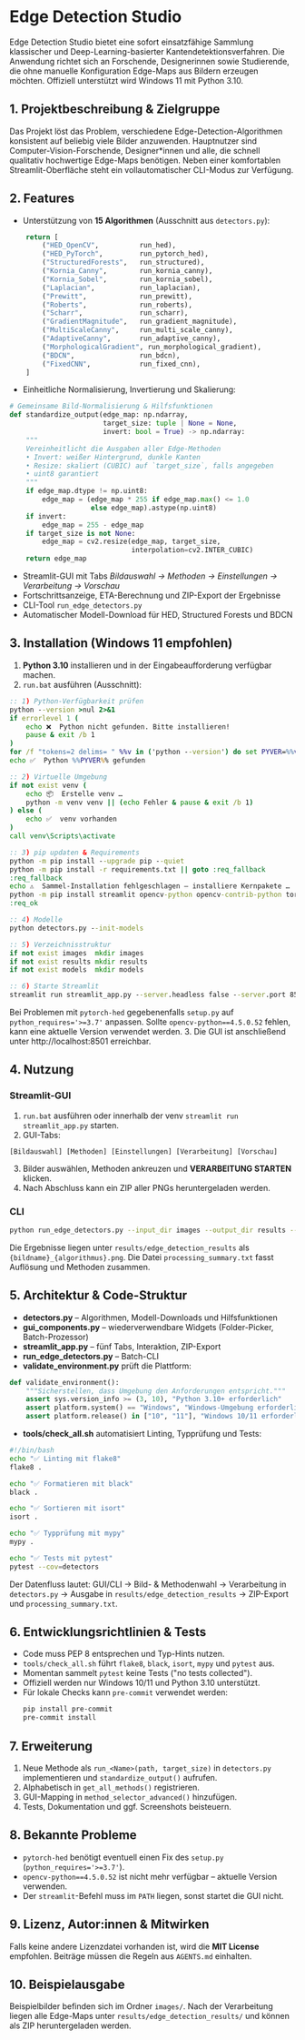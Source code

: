 # Edge Detection Studio

Edge Detection Studio bietet eine sofort einsatzfähige Sammlung klassischer und Deep-Learning-basierter Kantendetektionsverfahren. Die Anwendung richtet sich an Forschende, Designerinnen sowie Studierende, die ohne manuelle Konfiguration Edge-Maps aus Bildern erzeugen möchten. Offiziell unterstützt wird Windows 11 mit Python 3.10.

## 1. Projektbeschreibung & Zielgruppe

Das Projekt löst das Problem, verschiedene Edge-Detection-Algorithmen konsistent auf beliebig viele Bilder anzuwenden. Hauptnutzer sind Computer-Vision-Forschende, Designer*innen und alle, die schnell qualitativ hochwertige Edge-Maps benötigen. Neben einer komfortablen Streamlit-Oberfläche steht ein vollautomatischer CLI-Modus zur Verfügung.

## 2. Features

- Unterstützung von **15 Algorithmen** (Ausschnitt aus `detectors.py`):
```python
    return [
        ("HED_OpenCV",          run_hed),
        ("HED_PyTorch",         run_pytorch_hed),
        ("StructuredForests",   run_structured),
        ("Kornia_Canny",        run_kornia_canny),
        ("Kornia_Sobel",        run_kornia_sobel),
        ("Laplacian",           run_laplacian),
        ("Prewitt",             run_prewitt),
        ("Roberts",             run_roberts),
        ("Scharr",              run_scharr),
        ("GradientMagnitude",   run_gradient_magnitude),
        ("MultiScaleCanny",     run_multi_scale_canny),
        ("AdaptiveCanny",       run_adaptive_canny),
        ("MorphologicalGradient", run_morphological_gradient),
        ("BDCN",                run_bdcn),
        ("FixedCNN",            run_fixed_cnn),
    ]
```
- Einheitliche Normalisierung, Invertierung und Skalierung:
```python
# Gemeinsame Bild-Normalisierung & Hilfsfunktionen
def standardize_output(edge_map: np.ndarray,
                       target_size: tuple | None = None,
                       invert: bool = True) -> np.ndarray:
    """
    Vereinheitlicht die Ausgaben aller Edge-Methoden
    • Invert: weißer Hintergrund, dunkle Kanten
    • Resize: skaliert (CUBIC) auf `target_size`, falls angegeben
    • uint8 garantiert
    """
    if edge_map.dtype != np.uint8:
        edge_map = (edge_map * 255 if edge_map.max() <= 1.0
                    else edge_map).astype(np.uint8)
    if invert:
        edge_map = 255 - edge_map
    if target_size is not None:
        edge_map = cv2.resize(edge_map, target_size,
                              interpolation=cv2.INTER_CUBIC)
    return edge_map
```
- Streamlit-GUI mit Tabs *Bildauswahl → Methoden → Einstellungen → Verarbeitung → Vorschau*
- Fortschrittsanzeige, ETA-Berechnung und ZIP-Export der Ergebnisse
- CLI-Tool `run_edge_detectors.py`
- Automatischer Modell-Download für HED, Structured Forests und BDCN

## 3. Installation (Windows 11 empfohlen)

1. **Python 3.10** installieren und in der Eingabeaufforderung verfügbar machen.
2. `run.bat` ausführen (Ausschnitt):
```bat
:: 1) Python-Verfügbarkeit prüfen
python --version >nul 2>&1
if errorlevel 1 (
    echo ❌  Python nicht gefunden. Bitte installieren!
    pause & exit /b 1
)
for /f "tokens=2 delims= " %%v in ('python --version') do set PYVER=%%v
echo ✅  Python %%PYVER%% gefunden

:: 2) Virtuelle Umgebung
if not exist venv (
    echo 📦  Erstelle venv …
    python -m venv venv || (echo Fehler & pause & exit /b 1)
) else (
    echo ✅  venv vorhanden
)
call venv\Scripts\activate

:: 3) pip updaten & Requirements
python -m pip install --upgrade pip --quiet
python -m pip install -r requirements.txt || goto :req_fallback
:req_fallback
echo ⚠️  Sammel-Installation fehlgeschlagen – installiere Kernpakete …
python -m pip install streamlit opencv-python opencv-contrib-python torch torchvision kornia requests pillow numpy pytorch-hed
:req_ok

:: 4) Modelle
python detectors.py --init-models

:: 5) Verzeichnisstruktur
if not exist images  mkdir images
if not exist results mkdir results
if not exist models  mkdir models

:: 6) Starte Streamlit
streamlit run streamlit_app.py --server.headless false --server.port 8501
```
   Bei Problemen mit `pytorch-hed` gegebenenfalls `setup.py` auf `python_requires='>=3.7'` anpassen. Sollte `opencv-python==4.5.0.52` fehlen, kann eine aktuelle Version verwendet werden.
3. Die GUI ist anschließend unter http://localhost:8501 erreichbar.

## 4. Nutzung

### Streamlit-GUI
1. `run.bat` ausführen oder innerhalb der venv `streamlit run streamlit_app.py` starten.
2. GUI-Tabs:
```
[Bildauswahl] [Methoden] [Einstellungen] [Verarbeitung] [Vorschau]
```
3. Bilder auswählen, Methoden ankreuzen und **VERARBEITUNG STARTEN** klicken.
4. Nach Abschluss kann ein ZIP aller PNGs heruntergeladen werden.

### CLI
```bash
python run_edge_detectors.py --input_dir images --output_dir results --methods Kornia_Canny HED_PyTorch
```
Die Ergebnisse liegen unter `results/edge_detection_results` als `{bildname}_{algorithmus}.png`. Die Datei `processing_summary.txt` fasst Auflösung und Methoden zusammen.

## 5. Architektur & Code-Struktur
- **detectors.py** – Algorithmen, Modell-Downloads und Hilfsfunktionen
- **gui_components.py** – wiederverwendbare Widgets (Folder-Picker, Batch-Prozessor)
- **streamlit_app.py** – fünf Tabs, Interaktion, ZIP-Export
- **run_edge_detectors.py** – Batch-CLI
- **validate_environment.py** prüft die Plattform:
```python
def validate_environment():
    """Sicherstellen, dass Umgebung den Anforderungen entspricht."""
    assert sys.version_info >= (3, 10), "Python 3.10+ erforderlich"
    assert platform.system() == "Windows", "Windows-Umgebung erforderlich"
    assert platform.release() in ["10", "11"], "Windows 10/11 erforderlich"
```
- **tools/check_all.sh** automatisiert Linting, Typprüfung und Tests:
```bash
#!/bin/bash
echo "✅ Linting mit flake8"
flake8 .

echo "✅ Formatieren mit black"
black .

echo "✅ Sortieren mit isort"
isort .

echo "✅ Typprüfung mit mypy"
mypy .

echo "✅ Tests mit pytest"
pytest --cov=detectors
```
Der Datenfluss lautet: GUI/CLI → Bild- & Methodenwahl → Verarbeitung in `detectors.py` → Ausgabe in `results/edge_detection_results` → ZIP-Export und `processing_summary.txt`.

## 6. Entwicklungsrichtlinien & Tests
- Code muss PEP 8 entsprechen und Typ-Hints nutzen.
- `tools/check_all.sh` führt `flake8`, `black`, `isort`, `mypy` und `pytest` aus.
- Momentan sammelt `pytest` keine Tests ("no tests collected").
- Offiziell werden nur Windows 10/11 und Python 3.10 unterstützt.
- Für lokale Checks kann `pre-commit` verwendet werden:
  ```bash
  pip install pre-commit
  pre-commit install
  ```

## 7. Erweiterung
1. Neue Methode als `run_<Name>(path, target_size)` in `detectors.py` implementieren und `standardize_output()` aufrufen.
2. Alphabetisch in `get_all_methods()` registrieren.
3. GUI-Mapping in `method_selector_advanced()` hinzufügen.
4. Tests, Dokumentation und ggf. Screenshots beisteuern.

## 8. Bekannte Probleme
- `pytorch-hed` benötigt eventuell einen Fix des `setup.py` (`python_requires='>=3.7'`).
- `opencv-python==4.5.0.52` ist nicht mehr verfügbar – aktuelle Version verwenden.
- Der `streamlit`-Befehl muss im `PATH` liegen, sonst startet die GUI nicht.

## 9. Lizenz, Autor:innen & Mitwirken
Falls keine andere Lizenzdatei vorhanden ist, wird die **MIT License** empfohlen. Beiträge müssen die Regeln aus `AGENTS.md` einhalten.

## 10. Beispielausgabe
Beispielbilder befinden sich im Ordner `images/`. Nach der Verarbeitung liegen alle Edge-Maps unter `results/edge_detection_results/` und können als ZIP heruntergeladen werden.
